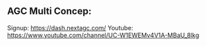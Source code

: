 AGC Multi Concep:
--------------------------
Signup: https://dash.nextagc.com/
Youtube: https://www.youtube.com/channel/UC-W1EWEMv4V1A-MBaU_8lkg
